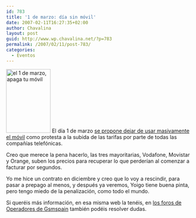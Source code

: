 ```yaml
---
id: 783
title: '1 de marzo: día sin móvil'
date: 2007-02-11T16:27:35+02:00
author: Chavalina
layout: post
guid: http://www.wp.chavalina.net/?p=783
permalink: /2007/02/11/post-783/
categories:
  - Eventos
---
```

[<img border="0" title="el 1 de marzo, apaga tu m&oacute;vil" alt="el 1 de marzo, apaga tu m&oacute;vil" src="http://www.facua.org/movilizate/120x173.gif" width="120" height="173" class="imgizqda" />](http://www.facua.org/movilizate/index.html) El d&iacute;a 1 de marzo <a href="http://www.facua.org/movilizate/movilizate.html" target="_blank">se propone dejar de usar masivamente el m&oacute;vil</a> como protesta a la subida de las tarifas por parte de todas las compa&ntilde;&iacute;as telef&oacute;nicas.

Creo que merece la pena hacerlo, las tres mayoritarias, Vodafone, Movistar y Orange, suben los precios para recuperar lo que perder&iacute;an al comenzar a facturar por segundos.

Yo me hice un contrato en diciembre y creo que lo voy a rescindir, para pasar a prepago al menos, y después ya veremos, Yoigo tiene buena pinta, pero tengo miedo de la penalizaci&oacute;n, como todo el mundo.

Si queréis más informaci&oacute;n, en esa misma web la tenéis, en <a href="http://www.gsmspain.com/foros/f6_Operadores.html" target="_blank">los foros de Operadores de Gsmspain</a> también podéis resolver dudas.